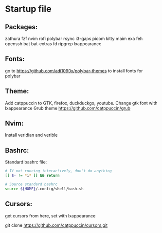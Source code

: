 # Startup file

## Packages:

zathura fzf nvim rofi polybar rsync i3-gaps picom kitty maim exa feh openssh bat bat-extras fd ripgrep lxappearance

## Fonts:

go to https://github.com/adi1090x/polybar-themes to install fonts for polybar

## Theme:

Add catppuccin to GTK, firefox, duckduckgo, youtube.
Change gtk font with lxappearance
Grub theme https://github.com/catppuccin/grub

## Nvim:

Install veridian and verible

## Bashrc:

Standard bashrc file:
```bash
# If not running interactively, don't do anything
[[ $- != *i* ]] && return

# Source standard bashrc
source ${HOME}/.config/shell/bash.sh
```

## Cursors:

get cursors from here, set with lxappearance

git clone https://github.com/catppuccin/cursors.git
